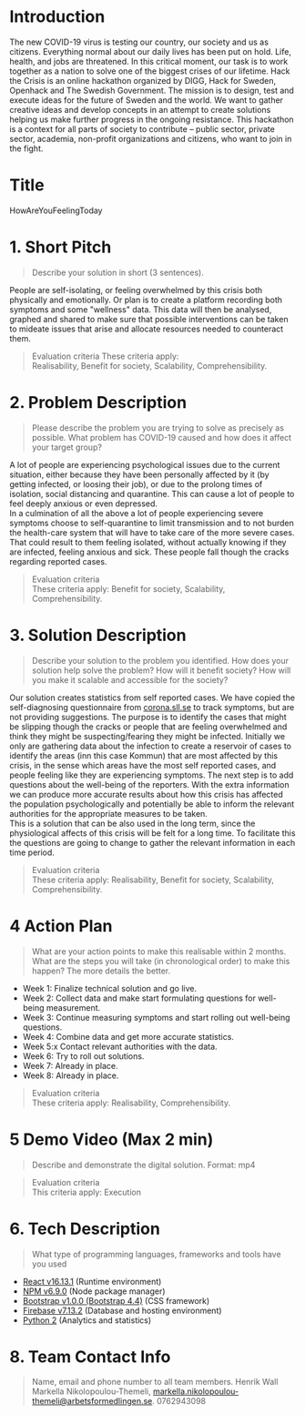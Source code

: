 # Introduction
The new COVID-19 virus is testing our country, our society and us as citizens. Everything normal about our daily lives has been put on hold. Life, health, and jobs are threatened.
In this critical moment, our task is to work together as a nation to solve one of the biggest crises of our lifetime. Hack the Crisis is an online hackathon organized by DIGG, Hack for Sweden, Openhack and The Swedish Government.
The mission is to design, test and execute ideas for the future of Sweden and the world. We want to gather creative ideas and develop concepts in an attempt to create solutions helping us make further progress in the ongoing resistance.
This hackathon is a context for all parts of society to contribute – public sector, private sector, academia, non-profit organizations and citizens, who want to join in the fight.

# Title

HowAreYouFeelingToday

# 1. Short Pitch
> Describe your solution in short (3 sentences).   

People are self-isolating, or feeling overwhelmed by this crisis both physically and emotionally. Or plan is to create a platform recording both symptoms and some "wellness" data. This data will then be analysed, graphed and shared to make sure that possible interventions can be taken to mideate issues that arise and allocate resources needed to counteract them.

> Evaluation criteria
These criteria apply:   
Realisability, Benefit for society, Scalability, Comprehensibility.

# 2. Problem Description
> Please describe the problem you are trying to solve as precisely as possible. What problem has COVID-19 caused and how does it affect your target group?

A lot of people are experiencing psychological issues due to the current situation, either because they have been personally affected by it (by getting infected, or loosing their job), or due to the prolong times of isolation, social distancing and quarantine. This can cause a lot of people to feel deeply anxious or even depressed.   
In a culmination of all the above a lot of people experiencing severe symptoms choose to self-quarantine to limit transmission and to not burden the health-care system that will have to take care of the more severe cases. That could result to them feeling isolated, without actually knowing if they are infected, feeling anxious and sick. These people fall though the cracks regarding reported cases.  


> Evaluation criteria   
These criteria apply: Benefit for society, Scalability, Comprehensibility.

# 3. Solution Description
> Describe your solution to the problem you identified. How does your solution help solve the problem? How will it benefit society? How will you make it scalable and accessible for the society?

Our solution creates statistics from self reported cases. We have copied the self-diagnosing questionnaire from [corona.sll.se](https://corona.sll.se/) to track symptoms, but are not providing suggestions. The purpose is to identify the cases that might be slipping though the cracks or people that are feeling overwhelmed and think they might be suspecting/fearing they might be infected.
Initially we only are gathering data about the infection to create a reservoir of cases to identify the areas (inn this case Kommun) that are most affected by this crisis, in the sense which areas have the most self reported cases, and people feeling like they are experiencing symptoms. The next step is to add questions about the well-being of the reporters. With the extra information we can produce more accurate results about how this crisis has affected the population psychologically and potentially be able to inform the relevant authorities for the appropriate measures to be taken.   
This is a solution that can be also used in the long term, since the physiological affects of this crisis will be felt for a long time. To facilitate this the questions are going to change to gather the relevant information in each time period.

> Evaluation criteria   
These criteria apply: Realisability, Benefit for society, Scalability, Comprehensibility.

# 4 Action Plan
> What are your action points to make this realisable within 2 months. What are the steps you will take (in chronological order) to make this happen? The more details the better.

- Week 1: Finalize technical solution and go live.
- Week 2: Collect data and make start formulating questions for well-being measurement.
- Week 3: Continue measuring symptoms and start rolling out well-being questions.
- Week 4: Combine data and get more accurate statistics.
- Week 5:x Contact relevant authorities with the data.
- Week 6: Try to roll out solutions.
- Week 7: Already in place.
- Week 8: Already in place.

> Evaluation criteria   
These criteria apply: Realisability, Comprehensibility.

# 5 Demo Video (Max 2 min)
> Describe and demonstrate the digital solution. Format: mp4


> Evaluation criteria  
This criteria apply: Execution


# 6. Tech Description
> What type of programming languages, frameworks and tools have you used

- [React v16.13.1](https://nodejs.org/) (Runtime environment)
- [NPM v6.9.0](https://www.npmjs.com/) (Node package manager)
- [Bootstrap v1.0.0 (Bootstrap 4.4)](https://react-bootstrap.github.io/) (CSS framework)
- [Firebase v7.13.2](https://www.npmjs.com/package/firebase) (Database and hosting environment)
- [Python 2](https://www.python.org/downloads/release/python-272/) (Analytics and statistics)


# 8. Team Contact Info
> Name, email and phone number to all team members.
Henrik Wall
Markella Nikolopoulou-Themeli, markella.nikolopoulou-themeli@arbetsformedlingen.se. 0762943098
